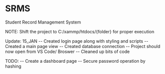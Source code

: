 # SRMS
Student Record Management System

NOTE: Shift the project to C:/xammp/htdocs/{folder} for proper execution

Update: 15_JAN
-- Created login page along with styling and scripts
-- Created a main page view
-- Created database connection
-- Project should now open from VS Code/ Broswer
-- Cleaned up bits of code

TODO:
-- Create a dashboard page
-- Secure password operation by hashing
